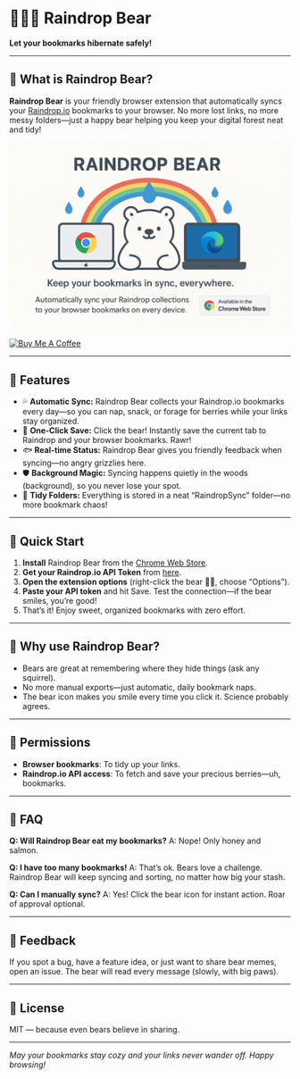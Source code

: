 # 🐻‍❄️💧 Raindrop Bear

**Let your bookmarks hibernate safely!**

---

## 🐻 What is Raindrop Bear?

**Raindrop Bear** is your friendly browser extension that automatically syncs your [Raindrop.io](https://raindrop.io/) bookmarks to your browser. No more lost links, no more messy folders—just a happy bear helping you keep your digital forest neat and tidy!

![](./docs/poster.jpeg)

<a href="https://buymeacoffee.com/riiiiiiiiiina" target="_blank"><img src="https://cdn.buymeacoffee.com/buttons/v2/default-blue.png" alt="Buy Me A Coffee" style="height: 60px !important;width: 217px !important;" ></a>

---

## 🌳 Features

- 💦 **Automatic Sync:** Raindrop Bear collects your Raindrop.io bookmarks every day—so you can nap, snack, or forage for berries while your links stay organized.
- 🐾 **One-Click Save:** Click the bear! Instantly save the current tab to Raindrop and your browser bookmarks. Rawr!
- 🐟 **Real-time Status:** Raindrop Bear gives you friendly feedback when syncing—no angry grizzlies here.
- 🛡️ **Background Magic:** Syncing happens quietly in the woods (background), so you never lose your spot.
- 📂 **Tidy Folders:** Everything is stored in a neat “RaindropSync” folder—no more bookmark chaos!

---

## 🍯 Quick Start

1. **Install** Raindrop Bear from the [Chrome Web Store](https://chromewebstore.google.com/detail/raindrop-sync/gkcgbmlbjcdmnifhcmfgkafekaohjcof?authuser=0&hl=en).
2. **Get your Raindrop.io API Token** from [here](https://app.raindrop.io/settings/integrations).
3. **Open the extension options** (right-click the bear 🐻‍❄️, choose “Options”).
4. **Paste your API token** and hit Save. Test the connection—if the bear smiles, you’re good!
5. That’s it! Enjoy sweet, organized bookmarks with zero effort.

---

## 🧸 Why use Raindrop Bear?

- Bears are great at remembering where they hide things (ask any squirrel).
- No more manual exports—just automatic, daily bookmark naps.
- The bear icon makes you smile every time you click it. Science probably agrees.

---

## 🚨 Permissions

- **Browser bookmarks**: To tidy up your links.
- **Raindrop.io API access**: To fetch and save your precious berries—uh, bookmarks.

---

## 🦦 FAQ

**Q: Will Raindrop Bear eat my bookmarks?**
A: Nope! Only honey and salmon.

**Q: I have too many bookmarks!**
A: That’s ok. Bears love a challenge. Raindrop Bear will keep syncing and sorting, no matter how big your stash.

**Q: Can I manually sync?**
A: Yes! Click the bear icon for instant action. Roar of approval optional.

---

## 💌 Feedback

If you spot a bug, have a feature idea, or just want to share bear memes, open an issue. The bear will read every message (slowly, with big paws).

---

## 📜 License

MIT — because even bears believe in sharing.

---

_May your bookmarks stay cozy and your links never wander off. Happy browsing!_
